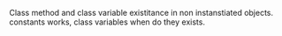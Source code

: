 Class method and class variable existitance in non instanstiated objects.
constants works, class variables when do they exists.